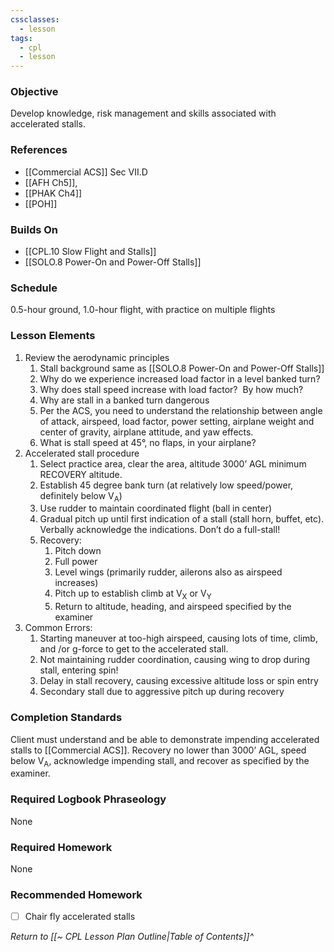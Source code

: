 ```yaml
---
cssclasses:
  - lesson
tags:
  - cpl
  - lesson
---
```

### Objective
Develop knowledge, risk management and skills associated with accelerated stalls.

### References
- [[Commercial ACS]] Sec VII.D
- [[AFH Ch5]], 
- [[PHAK Ch4]]
- [[POH]]

### Builds On
- [[CPL.10 Slow Flight and Stalls]]
- [[SOLO.8 Power-On and Power-Off Stalls]]

### Schedule
0.5-hour ground, 1.0-hour flight, with practice on multiple flights

### Lesson Elements
1. Review the aerodynamic principles
	1. Stall background same as [[SOLO.8 Power-On and Power-Off Stalls]]
	2. Why do we experience increased load factor in a level banked turn?
	3. Why does stall speed increase with load factor?  By how much?
	4. Why are stall in a banked turn dangerous
	5. Per the ACS, you need to understand the relationship between angle of attack, airspeed, load factor, power setting, airplane weight and center of gravity, airplane attitude, and yaw effects.
	6. What is stall speed at 45°, no flaps, in your airplane?
2. Accelerated stall procedure
	1. Select practice area, clear the area, altitude 3000’ AGL minimum RECOVERY altitude.
	2. Establish 45 degree bank turn (at relatively low speed/power, definitely below V<sub>A</sub>)
	3. Use rudder to maintain coordinated flight (ball in center)
	4. Gradual pitch up until first indication of a stall (stall horn, buffet, etc). Verbally acknowledge the indications.  Don’t do a full-stall!
	5. Recovery:
		1. Pitch down
		2. Full power
		3. Level wings (primarily rudder, ailerons also as airspeed increases)
		4. Pitch up to establish climb at V<sub>X</sub> or V<sub>Y</sub>
		5. Return to altitude, heading, and airspeed specified by the examiner
3. Common Errors:
	1. Starting maneuver at too-high airspeed, causing lots of time, climb, and /or g-force to get to the accelerated stall.
	2. Not maintaining rudder coordination, causing wing to drop during stall, entering spin!
	3. Delay in stall recovery, causing excessive altitude loss or spin entry
	4. Secondary stall due to aggressive pitch up during recovery

### Completion Standards
Client must understand and be able to demonstrate impending accelerated stalls to [[Commercial ACS]]. Recovery no lower than 3000’ AGL, speed below V<sub>A</sub>, acknowledge impending stall, and recover as specified by the examiner.

### Required Logbook Phraseology
None

### Required Homework
None

### Recommended Homework
- [ ] Chair fly accelerated stalls

*Return to [[~ CPL Lesson Plan Outline|Table of Contents]]^*